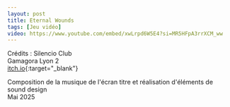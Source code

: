 ```yaml
---
layout: post
title: Eternal Wounds
tags: [Jeu vidéo]
video: https://www.youtube.com/embed/xwLrpd6W5E4?si=MR5HFpA3rrXCM_ww
---
```


Crédits : Silencio Club  
Gamagora Lyon 2  
[itch.io](https://gamagora.itch.io/eternal-wounds){:target="_blank"}

Composition de la musique de l'écran titre et réalisation d'éléments de sound design  
Mai 2025
